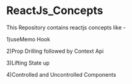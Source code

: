 # ReactJs_Concepts

This Repository contains reactjs concepts like -

1)useMemo Hook

2)Prop Drilling followed by Context Api

3)Lifting State up

4)Controlled and Uncontrolled Components
